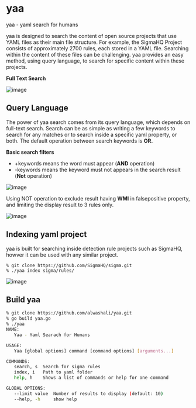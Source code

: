 # yaa
yaa - yaml search for humans 


yaa is designed to search the content of open source projects that use YAML files as their main file structure. For example, the SigmaHQ Project consists of approximately 2700 rules, each stored in a YAML file. Searching within the content of these files can be challenging. yaa provides an easy method, using query language, to search for specific content within these projects.

**Full Text Search**

![image](https://github.com/alwashali/yaa/assets/22593441/85a9905c-6bb2-44e3-9e33-9b05f107322d)


## Query Language 
The power of yaa search comes from its query language, which depends on full-text search. Search can be as simple as writing a few keywords to search for any matches or to search inside a specific yaml property, or both. The default operation between search keywords is **OR.** 

 

**Basic search filters**

- +keywords means the word must appear (**AND** operation)
- -keywords means the keyword must not appears in the search result (**Not** operation)


![image](https://github.com/alwashali/yaa/assets/22593441/cb1ba680-b539-459d-92f7-b0f5e4317824)



Using NOT operation to exclude result having **WMI** in falsepositive property, and limiting the display result to 3 rules only. 

![image](https://github.com/alwashali/yaa/assets/22593441/8007a61b-7b91-483f-b330-b5ea45c336a8)



## Indexing yaml project 

yaa is built for searching inside detection rule projects such as SigmaHQ, howver it can be used with any similar project. 


```
% git clone https://github.com/SigmaHQ/sigma.git
% ./yaa index sigma/rules/
```

![image](https://github.com/alwashali/yaa/assets/22593441/886d03f6-2120-4d22-a5e2-4530a68bf018)




## Build yaa 

```bash
% git clone https://github.com/alwashali/yaa.git
% go build yaa.go
% ./yaa
NAME:
   Yaa - Yaml Searach for Humans

USAGE:
   Yaa [global options] command [command options] [arguments...]

COMMANDS:
   search, s  Search for sigma rules
   index, i   Path to yaml folder
   help, h    Shows a list of commands or help for one command

GLOBAL OPTIONS:
   --limit value  Number of results to display (default: 10)
   --help, -h     show help
```





